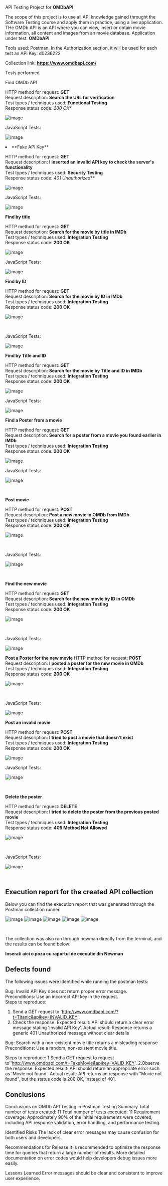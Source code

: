 API Testing Project for **OMDbAPI**

The scope of this project is to use all  API knowledge gained throught the Software Testing course and apply them in practice, using a live application.
THe OMDb API is an API where you can view, insert or obtain movie information, all content and images from an movie database.
Application under test: **OMDbAPI**

Tools used: Postman.
In the Authorization section, it will be used for each test an API Key: d0236222

Collection link: **https://www.omdbapi.com/**

Tests performed

Find OMDb API 

HTTP method for request: **GET**<br>
Request description: **Search the URL for verification**<br>
Test types / techniques used: **Functional Testing**<br>
Response status code: *200 OK**<br>

![image](https://github.com/user-attachments/assets/5807ceeb-9d18-4375-a99b-ace455fce173)

JavaScript Tests:

![image](https://github.com/user-attachments/assets/a8e4fd71-3f3d-4aa1-b91d-9c3c8b98a5ec)

<li>**Fake API Key**</li>

HTTP method for request: **GET**<br>
Request description: **I inserted an invalid API key to check the server's functionality**<br>
Test types / techniques used: **Security Testing**<br>
Response status code: *401 Unauthorized***<br>


![image](https://github.com/user-attachments/assets/278bb205-7fef-4e9e-8823-fe36bd3b6825)
<br>

JavaScript Tests:

![image](https://github.com/user-attachments/assets/500636a5-34ed-44de-b513-4f3c644e86ca)
<br>



**Find by title**

HTTP method for request: **GET**<br>
Request description: **Search for the movie by title in IMDb**<br>
Test types / techniques used: **Integration Testing**<br>
Response status code: **200 OK**<br>


![image](https://github.com/user-attachments/assets/6e2f137d-b287-41f6-b24b-de32373111e8)
<br>

JavaScript Tests:

![image](https://github.com/user-attachments/assets/097f5b0c-0845-4820-8968-0fb22471789d)
<br>

**Find by ID**

HTTP method for request: **GET**<br>
Request description: **Search for the movie by ID in IMDb**<br>
Test types / techniques used: **Integration Testing**<br>
Response status code: **200 OK**<br>

![image](https://github.com/user-attachments/assets/64ce86c8-1161-48f4-abd1-be68a8148bcb)

<br>

JavaScript Tests:

![image](https://github.com/user-attachments/assets/86c49acd-ed95-4602-b3a9-322919c920ab)
<br>

**Find by Title and ID**

HTTP method for request: **GET**<br>
Request description: **Search for the movie by Title and ID in IMDb**<br>
Test types / techniques used: **Integration Testing**<br>
Response status code: **200 OK**<br>

![image](https://github.com/user-attachments/assets/494ff912-a8ec-48d6-8683-2c03a7b887ee)
<br>

JavaScript Tests:

![image](https://github.com/user-attachments/assets/d1f0733a-d4b4-46f4-9421-eed191edd367)

**Find a Poster from a movie**

HTTP method for request: **GET**<br>
Request description: **Search for a poster from a movie you found earlier in IMDb**<br>
Test types / techniques used: **Integration Testing**<br>
Response status code: **200 OK**<br>

![image](https://github.com/user-attachments/assets/5a5db192-80f1-4390-a566-daf1caab39a5)
<br>

JavaScript Tests:

![image](https://github.com/user-attachments/assets/3058f6ac-a960-4ddd-add1-9604f989ca6e)

<br>

**Post movie**

HTTP method for request: **POST**<br>
Request description: **Post a new movie in OMDb from IMDb**<br>
Test types / techniques used: **Integration Testing**<br>
Response status code: **200 OK**<br>

![image](https://github.com/user-attachments/assets/8a9d5444-1d99-40b8-82e9-cb04cda4dc2c)

<br>

JavaScript Tests:

![image](https://github.com/user-attachments/assets/5de7d30f-f563-470a-900f-25219556a638)

<br>

**Find the new movie**

HTTP method for request: **GET**<br>
Request description: **Search for the new movie by ID in OMDb**<br>
Test types / techniques used: **Integration Testing**<br>
Response status code: **200 OK**<br>

![image](https://github.com/user-attachments/assets/03324ec0-bbf4-4c62-b1df-bfcf3e100774)

<br>

JavaScript Tests:

![image](https://github.com/user-attachments/assets/e4d7aa91-c1da-4140-b1bd-4ea6f8514686)

**Post a Poster for the new movie**
HTTP method for request: **POST**<br>
Request description: **I posted a poster for the new movie in OMDb**<br>
Test types / techniques used: **Integration Testing**<br>
Response status code: **200 OK**<br>

![image](https://github.com/user-attachments/assets/afe15113-04ad-4110-a7b5-f674a867e23b)

<br>

JavaScript Tests:

![image](https://github.com/user-attachments/assets/762b2e64-106e-4e36-b046-1818c44b79f5)
<br>

**Post an invalid movie**

HTTP method for request: **POST**<br>
Request description: **I tried to post a movie that doesn't exist**<br>
Test types / techniques used: **Integration Testing**<br>
Response status code: **200 OK**<br>

![image](https://github.com/user-attachments/assets/95739166-1d5f-4d08-a9d5-12d7351edde2)
<br>

JavaScript Tests:

![image](https://github.com/user-attachments/assets/eeb1b726-3e98-4ba7-81aa-4c12216245ea)



<br>

**Delete the poster**

HTTP method for request: **DELETE**<br>
Request description: **I tried to delete the poster from the previous posted movie**<br>
Test types / techniques used: **Integration Testing**<br>
Response status code: **405 Method Not Allowed**<br>

![image](https://github.com/user-attachments/assets/165a7e26-c8f3-4040-9c66-8318be52b0ae)

<br>

JavaScript Tests:

![image](https://github.com/user-attachments/assets/7bd5bd76-a5c9-42ff-8f0f-503d1d887d3b)



<br>
</ol>

<h2>Execution report for the created API collection </h2>

Below you can find the execution report that was generated through the Postman collection runner. <br>

![image](https://github.com/user-attachments/assets/0f838d66-e93a-4a3d-8583-cbdd1160478d)
![image](https://github.com/user-attachments/assets/7cf51d41-80b2-46b1-90af-8af547b19bd9)
![image](https://github.com/user-attachments/assets/37c89363-1000-4622-b03d-4ab8ad6387a4)
![image](https://github.com/user-attachments/assets/be9106c8-cc15-46a1-9a52-82c7e254e2e5)
![image](https://github.com/user-attachments/assets/da5ed91a-27f8-47e2-8907-34689ac164d4)

<br>

The collection was also run through newman directly from the terminal, and the results can be found below:<br>

**Inserati aici o poza cu raportul de executie din Newman**<br>

<h2>Defects found</h2>

The following issues were identified while running the postman tests:<br>

Bug: Invalid API Key does not return proper error message.<br>
Preconditions: Use an incorrect API key in the request.<br>
Steps to reproduce:
1. Send a GET request to 'http://www.omdbapi.com/?t=Titanic&apikey=INVALID_KEY'.
2. Check the response.
Expected result: API should return a clear error message stating 'Invalid API Key'.
Actual result: Response returns a generic 401 Unauthorized message without clear details


Bug: Search with a non-existent movie title returns a misleading response
Preconditions: Use a random, non-existent movie title.

Steps to reproduce:
1.Send a GET request to request to''http://www.omdbapi.com/t=FakeMovie&apikey=VALID_KEY'.
2.Observe the response.
Expected result: API should return an appropriate error such as 'Movie not found'.
Actual result: API returns an response with "Movie not found", but the  status code is 200 OK, instead of 401.

<h2>Conclusions</h2>

Conclusions on OMDb API Testing in Postman
Testing Summary
Total number of tests created: 11
Total number of tests executed: 11
Requirement coverage: Approximately 90% of the initial requirements were covered, including API response validation, error handling, and performance testing.

Identified Risks
The lack of clear error messages may cause confusion for both users and developers.

Recommendations for Release
It is recommended to optimize the response time for queries that return a large number of results.
More detailed documentation on error codes would help developers debug issues more easily.

Lessons Learned
Error messages should be clear and consistent to improve user experience.
